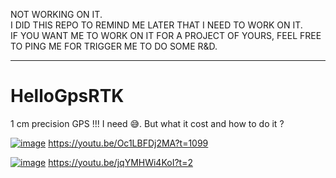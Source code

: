 NOT WORKING ON IT.  
I DID THIS REPO TO REMIND ME LATER THAT I NEED TO WORK ON IT.  
IF YOU WANT ME TO WORK ON IT FOR A PROJECT OF YOURS, FEEL FREE TO PING ME FOR TRIGGER ME TO DO SOME R&D.  

----------------------

# HelloGpsRTK
1 cm precision GPS !!! I need 😅. But what it cost and how to do it ?

[![image](https://github.com/user-attachments/assets/77ea8459-e4be-44a0-95c0-eed4d702ff22)](https://youtu.be/Oc1LBFDj2MA?t=1099)
https://youtu.be/Oc1LBFDj2MA?t=1099


[![image](https://github.com/user-attachments/assets/7861cc02-6c87-44da-98c5-377ce01819ec)](https://youtu.be/jqYMHWi4KoI?t=2)
https://youtu.be/jqYMHWi4KoI?t=2
